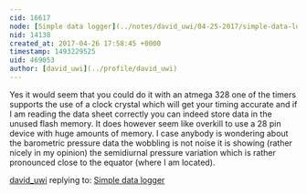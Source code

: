 ```yaml
---
cid: 16617
node: [Simple data logger](../notes/david_uwi/04-25-2017/simple-data-logger)
nid: 14138
created_at: 2017-04-26 17:58:45 +0000
timestamp: 1493229525
uid: 469053
author: [david_uwi](../profile/david_uwi)
---
```


Yes it would seem that you could do it with an atmega 328 one of the timers supports the use of a clock crystal which will get your timing accurate and if I am reading the data sheet correctly you can indeed store data in the unused flash memory. It does however seem like overkill to use a 28 pin device with huge amounts of memory. 
I case anybody is wondering about the barometric pressure data the wobbling is not noise it is showing (rather nicely in my opinion) the semidiurnal pressure variation which is rather pronounced close to the equator (where I am located).

[david_uwi](../profile/david_uwi) replying to: [Simple data logger](../notes/david_uwi/04-25-2017/simple-data-logger)

